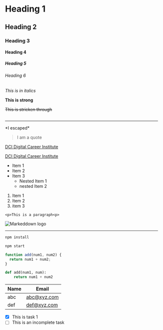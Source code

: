 <!-- Heading -->

# Heading 1

## Heading 2

### Heading 3

#### Heading 4

##### Heading 5

###### Heading 6

<!-- Italics -->

_This is in italics_

<!-- Strong -->

**This is strong**

<!-- Strike through -->

~~This is stricken through~~

## <!-- Horizontal rule -->

---

<!-- Escaping -->

\*I escaped\*

<!-- Blockquote -->

> I am a quote

<!-- Links -->

[DCI Digital Career Institute](https://digitalcareerinstitute.org/)

[DCI Digital Career Institute](https://digitalcareerinstitute.org/ "Your Digital Career Starts Here")

<!-- UL -->

- Item 1
- Item 2
- Item 3
  - Nested Item 1
  - nested Item 2

<!-- OL -->

1. Item 1
2. Item 2
3. item 3

<!-- Inline code block -->

`<p>This is a paragraph<p>`

<!-- Images -->

![Markeddown logo](https://markdown-here.com/img/icon256.png)

---

<!-- Github Flavours -->
<!-- Code blocks -->

```bash
npm install

npm start
```

```javascript
function add(num1, num2) {
  return num1 + num2;
}
```

```python
def add(num1, num):
    return num1 + num2
```

<!-- Tables -->

| Name | Email       |
| ---- | ----------- |
| abc  | abc@xyz.com |
| def  | def@xyz.com |

<!-- Task list -->

- [x] This is task 1
- [ ] This is an incomplete task
